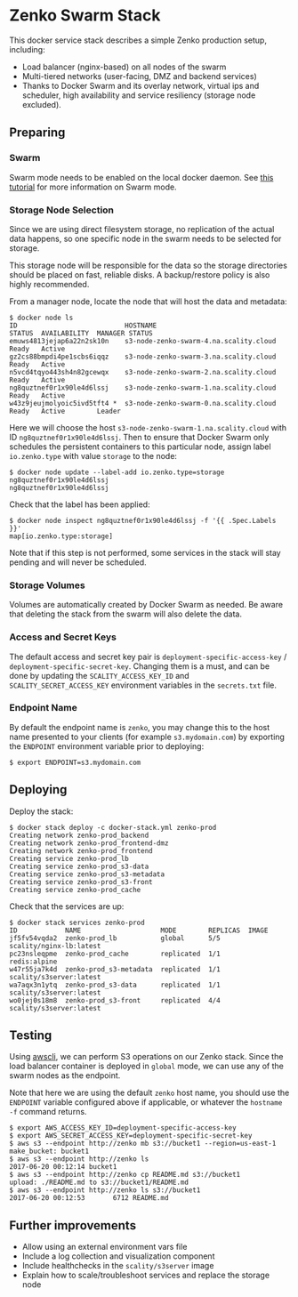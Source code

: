 # Zenko Swarm Stack

This docker service stack describes a simple Zenko production setup, including:

* Load balancer (nginx-based) on all nodes of the swarm
* Multi-tiered networks (user-facing, DMZ and backend services)
* Thanks to Docker Swarm and its overlay network, virtual ips and scheduler,
  high availability and service resiliency (storage node excluded).

## Preparing

### Swarm

Swarm mode needs to be enabled on the local docker daemon. See
[this tutorial](https://docs.docker.com/engine/swarm/swarm-tutorial/)
for more information on Swarm mode.

### Storage Node Selection

Since we are using direct filesystem storage, no replication of the actual data
happens, so one specific node in the swarm needs to be selected for storage.

This storage node will be responsible for the data so the storage directories
should be placed on fast, reliable disks. A backup/restore policy is also highly
recommended.

From a manager node, locate the node that will host the data and metadata:

```shell
$ docker node ls
ID                           HOSTNAME                                STATUS  AVAILABILITY  MANAGER STATUS
emuws4813jejap6a22n2sk10n    s3-node-zenko-swarm-4.na.scality.cloud  Ready   Active
gz2cs88bmpdi4pe1scbs6iqqz    s3-node-zenko-swarm-3.na.scality.cloud  Ready   Active
n5vcd4tqyo443sh4n82gcewqx    s3-node-zenko-swarm-2.na.scality.cloud  Ready   Active
ng8quztnef0r1x90le4d6lssj    s3-node-zenko-swarm-1.na.scality.cloud  Ready   Active
w43z9jeujmolyoic5ivd5tft4 *  s3-node-zenko-swarm-0.na.scality.cloud  Ready   Active        Leader
```

Here we will choose the host `s3-node-zenko-swarm-1.na.scality.cloud` with ID
`ng8quztnef0r1x90le4d6lssj`. Then to ensure that Docker Swarm only schedules the
persistent containers to this particular node, assign label `io.zenko.type` with
value `storage` to the node:

```shell
$ docker node update --label-add io.zenko.type=storage ng8quztnef0r1x90le4d6lssj
ng8quztnef0r1x90le4d6lssj
```

Check that the label has been applied:

```shell
$ docker node inspect ng8quztnef0r1x90le4d6lssj -f '{{ .Spec.Labels }}'
map[io.zenko.type:storage]
```

Note that if this step is not performed, some services in the stack will stay
pending and will never be scheduled.

### Storage Volumes

Volumes are automatically created by Docker Swarm as needed. Be aware that
deleting the stack from the swarm will also delete the data.

### Access and Secret Keys

The default access and secret key pair is `deployment-specific-access-key` /
`deployment-specific-secret-key`. Changing them is a must, and can be done by
updating the `SCALITY_ACCESS_KEY_ID` and `SCALITY_SECRET_ACCESS_KEY` environment
variables in the `secrets.txt` file.

### Endpoint Name

By default the endpoint name is `zenko`, you may change this to the host name
presented to your clients (for example `s3.mydomain.com`) by exporting the
`ENDPOINT` environment variable prior to deploying:

```shell
$ export ENDPOINT=s3.mydomain.com
```

## Deploying

Deploy the stack:

```shell
$ docker stack deploy -c docker-stack.yml zenko-prod
Creating network zenko-prod_backend
Creating network zenko-prod_frontend-dmz
Creating network zenko-prod_frontend
Creating service zenko-prod_lb
Creating service zenko-prod_s3-data
Creating service zenko-prod_s3-metadata
Creating service zenko-prod_s3-front
Creating service zenko-prod_cache
```

Check that the services are up:

```shell
$ docker stack services zenko-prod
ID            NAME                    MODE        REPLICAS  IMAGE
jf5fv54vqda2  zenko-prod_lb           global      5/5       scality/nginx-lb:latest
pc23nsleqpme  zenko-prod_cache        replicated  1/1       redis:alpine
w47r55ja7k4d  zenko-prod_s3-metadata  replicated  1/1       scality/s3server:latest
wa7aqx3n1ytq  zenko-prod_s3-data      replicated  1/1       scality/s3server:latest
wo0jej0s18m8  zenko-prod_s3-front     replicated  4/4       scality/s3server:latest
```

## Testing

Using [awscli](https://aws.amazon.com/cli/), we can perform S3 operations
on our Zenko stack. Since the load balancer container is deployed in `global`
mode, we can use any of the swarm nodes as the endpoint.

Note that here we are using the default `zenko` host name, you should use
the `ENDPOINT` variable configured above if applicable, or whatever the
`hostname -f` command returns.

```shell
$ export AWS_ACCESS_KEY_ID=deployment-specific-access-key
$ export AWS_SECRET_ACCESS_KEY=deployment-specific-secret-key
$ aws s3 --endpoint http://zenko mb s3://bucket1 --region=us-east-1
make_bucket: bucket1
$ aws s3 --endpoint http://zenko ls
2017-06-20 00:12:14 bucket1
$ aws s3 --endpoint http://zenko cp README.md s3://bucket1
upload: ./README.md to s3://bucket1/README.md
$ aws s3 --endpoint http://zenko ls s3://bucket1
2017-06-20 00:12:53       6712 README.md
```

## Further improvements

* Allow using an external environment vars file
* Include a log collection and visualization component
* Include healthchecks in the `scality/s3server` image
* Explain how to scale/troubleshoot services and replace the storage node
